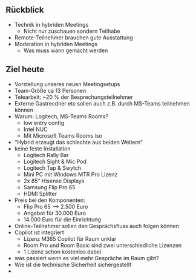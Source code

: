 ## Rückblick
- Technik in hybriden Meetings
	- Nicht nur zuschauen sondern Teilhabe
- Remote-Teilnehmer brauchen gute Ausstattung
- Moderation in hybriden Meetings
	- Was muss wann gemacht werden
## Ziel heute
- Vorstellung unseres neuen Meetingsetups
- Team-Größe ca 13 Personen
- Telearbeit: ~20 % der Besprechungsteilnehmer
- Externe Gastrecdner etc sollen auch z.B. durch MS-Teams teilnehmen können
- Warum: Logitech, MS-Teams Rooms?
	- low entry config
	- Intel NUC
	- Mit Microsoft Teams Rooms iso
- “Hybrid erzeugt das schlechte aus beiden Weltern“
 - keine feste Installation
	 - Logitech Rally Bar 
	 - Logitech Sight & Mic Pod
	 - Logitech Tap & Swytch
	 - Mini PC mit Windows MTR Pro Lizenz
	 - 2x 85“ Hisense Displays
	 - Samsung Flip Pro 65
	 - HDMI Splitter
- Preis bei den Komponenten:
	- Flip Pro 65 —> 2.500 Euro
	- Angebot für 30.000 Euro
	- 14.000 Euro für die Einrichtung
- Online-Teilnehmer sollen den Gesprächsfluss auch folgen können
- Copilot ist integriert
	- Lizenz M365 Copilot für Raum unklar
	- Room Pro und Room Basic sind zwei unterschiedliche Lizenzen
	- 1 Lizenz schon kostenlos dabei
- was passiert wenn es viel mehr Gespräche im Raum gibt?
- Wie ist die technische Sicherheit sichergestellt
- 